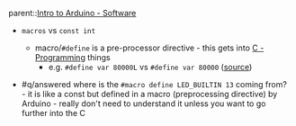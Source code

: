 parent::[Intro to Arduino - Software](Intro%20to%20Arduino%20-%20Software.md)

- `macros` vs `const int`  
	- macro/`#define` is a pre-processor directive - this gets into [C - Programming](C%20-%20Programming.md) things
		- e.g. `#define var 80000L` vs `#define var 80000`  ([source](https://forum.arduino.cc/t/when-to-use-const-int-int-or-define/668071/6?u=that_marouk_ish))

- #q/answered where is the `#macro define LED_BUILTIN 13` coming from?  - it is like a const but defined in a macro (preprocessing directive) by Arduino - really don't need to understand it unless you want to go further into the C
